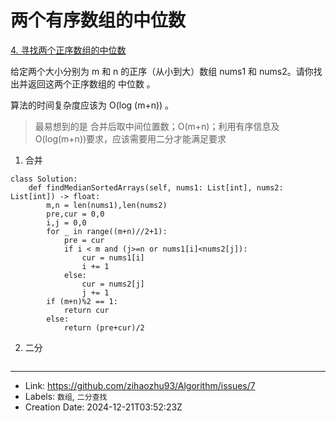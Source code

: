 # 两个有序数组的中位数

[4. 寻找两个正序数组的中位数](https://leetcode.cn/problems/median-of-two-sorted-arrays/)

给定两个大小分别为 m 和 n 的正序（从小到大）数组 nums1 和 nums2。请你找出并返回这两个正序数组的 中位数 。

算法的时间复杂度应该为 O(log (m+n)) 。


> 最易想到的是 合并后取中间位置数；O(m+n)；利用有序信息及O(log(m+n))要求，应该需要用二分才能满足要求

1. 合并
```
class Solution:
    def findMedianSortedArrays(self, nums1: List[int], nums2: List[int]) -> float:
        m,n = len(nums1),len(nums2)
        pre,cur = 0,0
        i,j = 0,0
        for _ in range((m+n)//2+1):
            pre = cur
            if i < m and (j>=n or nums1[i]<nums2[j]):
                cur = nums1[i]
                i += 1
            else:
                cur = nums2[j]
                j += 1
        if (m+n)%2 == 1:
            return cur
        else:
            return (pre+cur)/2
```
2. 二分
```

```

---

* Link: https://github.com/zihaozhu93/Algorithm/issues/7
* Labels: `数组`, `二分查找`
* Creation Date: 2024-12-21T03:52:23Z
